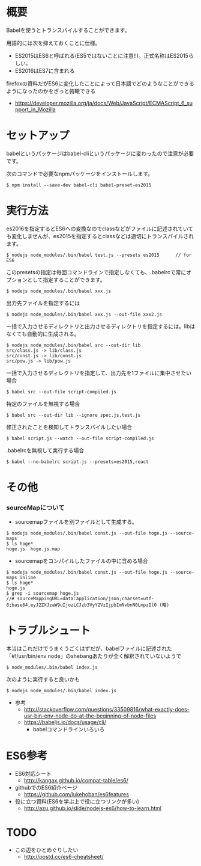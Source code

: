 # 概要
Babelを使うとトランスパイルすることができます。

用語的には次を抑えておくことに仕様。
- ES2015はES6と呼ばれる(ES5ではないことに注意!!)。正式名称はES2015らしい。
- ES2016はES7に含まれる

firefoxの資料だがES6に変化したことによって日本語でどのようなことができるようになったのかをざっと俯瞰できる
- https://developer.mozilla.org/ja/docs/Web/JavaScript/ECMAScript_6_support_in_Mozilla

# セットアップ
babelというパッケージはbabel-cliというパッケージに変わったので注意が必要です。

次のコマンドで必要なnpmパッケージをインストールします。
```
$ npm install --save-dev babel-cli babel-preset-es2015
```

# 実行方法

es2016を指定するとES6への変換なのでclassなどがファイルに記述されていても変化しませんが、es2015を指定するとclassなどは適切にトランスパイルされます。
```
$ nodejs node_modules/.bin/babel test.js --presets es2015      // for ES6
```

このpresetsの指定は毎回コマンドラインで指定しなくても、.babelrcで常にオプションとして指定することができます。
```
$ nodejs node_modules/.bin/babel xxx.js
```

出力先ファイルを指定するには
```
$ nodejs node_modules/.bin/babel xxx.js --out-file xxx2.js
```

一括で入力させるディレクトリと出力させるディレクトリを指定するには。libはなくても自動的に生成される。
```
$ nodejs node_modules/.bin/babel src --out-dir lib
src/class.js -> lib/class.js
src/const.js -> lib/const.js
src/pow.js -> lib/pow.js
```

一括で入力させるディレクトリを指定して、出力先を1ファイルに集中させたい場合
```
$ babel src --out-file script-compiled.js
```

特定のファイルを無視する場合
```
$ babel src --out-dir lib --ignore spec.js,test.js
```

修正されたことを検知してトランスパイルしたい場合
```
$ babel script.js --watch --out-file script-compiled.js
```

.babelrcを無視して実行する場合
```
$ babel --no-babelrc script.js --presets=es2015,react
```

# その他

### sourceMapについて
- sourcemapファイルを別ファイルとして生成する。
```
$ nodejs node_modules/.bin/babel const.js --out-file hoge.js --source-maps
$ ls hoge*
hoge.js  hoge.js.map
```
- sourcemapをコンパイルしたファイルの中に含める場合
```
$ nodejs node_modules/.bin/babel const.js --out-file hoge.js --source-maps inline
$ ls hoge*
hoge.js
$ grep -i sourcemap hoge.js 
//# sourceMappingURL=data:application/json;charset=utf-8;base64,eyJ2ZXJzaW9uIjozLCJzb3VyY2VzIjpbImNvbnN0LmpzIl0 (略)
```


# トラブルシュート
本当はこれだけでうまくうごくはずだが、babelファイルに記述された「#!/usr/bin/env node」のshebangあたりが全く解釈されていないようで
```
$ node_modules/.bin/babel index.js
```

次のように実行すると良いかも
```
$ nodejs node_modules/.bin/babel index.js
```

- 参考
  - http://stackoverflow.com/questions/33509816/what-exactly-does-usr-bin-env-node-do-at-the-beginning-of-node-files
  - https://babeljs.io/docs/usage/cli/
    - babelコマンドラインいろいろ

# ES6参考
- ES6対応シート
  - http://kangax.github.io/compat-table/es6/
- githubでのES6紹介ページ
  - https://github.com/lukehoban/es6features
- 役に立つ資料(ES6を学ぶ上で役に立つリンクが多い)
  - http://azu.github.io/slide/nodejs-es6/how-to-learn.html

# TODO
- この辺をひとめぐりしたい
  - http://postd.cc/es6-cheatsheet/

